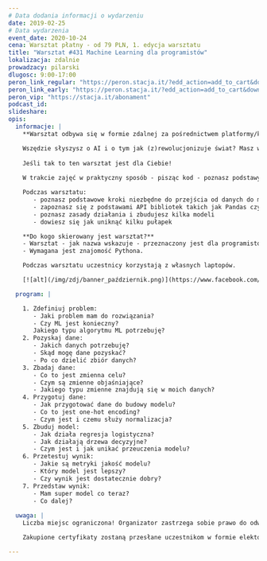 ```yaml
---
# Data dodania informacji o wydarzeniu
date: 2019-02-25
# Data wydarzenia
event_date: 2020-10-24
cena: Warsztat płatny - od 79 PLN, 1. edycja warsztatu
title: "Warsztat #431 Machine Learning dla programistów"
lokalizacja: zdalnie
prowadzacy: pilarski
dlugosc: 9:00-17:00
peron_link_regular: "https://peron.stacja.it/?edd_action=add_to_cart&download_id=3445&edd_options[price_id]=1"
peron_link_early: "https://peron.stacja.it/?edd_action=add_to_cart&download_id=3445&edd_options[price_id]=2"
peron_vip: "https://stacja.it/abonament"
podcast_id:
slideshare:
opis:
  informacje: |
    **Warsztat odbywa się w formie zdalnej za pośrednictwem platformy/komunikatora online, z wykorzystaniem dźwięku, obrazu z kamery, udostępniania ekranu komputera prowadzącego i uczestników.** 

    Wszędzie słyszysz o AI i o tym jak (z)rewolucjonizuje świat? Masz wrażenie że mimo że każdy o tym mówi to nie do końca wiadomo czym są te całe modele? Najłatwiej zrozumieć Ci nowe pojęcia przez kod? 
    
    Jeśli tak to ten warsztat jest dla Ciebie!
    
    W trakcie zajęć w praktyczny sposób - pisząc kod - poznasz podstawy niezbędne do przygotowania danych i trenowania własnych modeli, jak również połączysz abstrakcyjne pojęcia z konkretnymi funkcjami i klasami. Zajrzyj za zasłonę hype'u i przekonaj się że poznanie kilku narzędzi i zasad może otworzyć wachlarz nowych możliwości i ciekawych wyzwań

    Podczas warsztatu:
       - poznasz podstawowe kroki niezbędne do przejścia od danych do modelu
       - zapoznasz się z podstawami API bibliotek takich jak Pandas czy Scikit-learn
       - poznasz zasady działania i zbudujesz kilka modeli
       - dowiesz się jak uniknąć kilku pułapek

    **Do kogo skierowany jest warsztat?** 
    - Warsztat - jak nazwa wskazuje - przeznaczony jest dla programistów :) 
    - Wymagana jest znajomość Pythona.

    Podczas warsztatu uczestnicy korzystają z własnych laptopów. 

    [![alt](/img/zdj/banner_październik.png)](https://www.facebook.com/StacjaIT)

  program: |

    1. Zdefiniuj problem:
       - Jaki problem mam do rozwiązania?
       - Czy ML jest konieczny?
       Jakiego typu algorytmu ML potrzebuję?
    2. Pozyskaj dane:
       - Jakich danych potrzebuję?
       - Skąd mogę dane pozyskać?
       - Po co dzielić zbiór danych?
    3. Zbadaj dane:
       - Co to jest zmienna celu?
       - Czym są zmienne objaśniające?
       - Jakiego typu zmienne znajdują się w moich danych?
    4. Przygotuj dane:
       - Jak przygotować dane do budowy modelu?
       - Co to jest one-hot encoding?
       - Czym jest i czemu służy normalizacja?
    5. Zbuduj model:
       - Jak działa regresja logistyczna?
       - Jak działają drzewa decyzyjne?
       - Czym jest i jak unikać przeuczenia modelu?
    6. Przetestuj wynik:
       - Jakie są metryki jakość modelu?
       - Który model jest lepszy?
       - Czy wynik jest dostatecznie dobry?
    7. Przedstaw wynik:
       - Mam super model co teraz?
       - Co dalej?
  
  uwaga: |
    Liczba miejsc ograniczona! Organizator zastrzega sobie prawo do odwołania wydarzenia w przypadku niezgłoszenia się minimalnej liczby uczestników.

    Zakupione certyfikaty zostaną przesłane uczestnikom w formie elektoronicznej po warsztacie. Jeśli chcesz otrzymać zakupiony certyfikat w formie papierowej, zgłoś to mailowo na adres kontakt@stacja.it.

---
```

